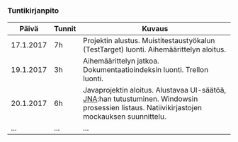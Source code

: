 ### Tuntikirjanpito
Päivä | Tunnit | Kuvaus
--------------- | ----- | ------
17.1.2017 | 7h | Projektin alustus. Muistitestaustyökalun (TestTarget) luonti. Aihemäärittelyn aloitus.
19.1.2017 | 3h | Aihemäärittelyn jatkoa. Dokumentaatioindeksin luonti. Trellon luonti.
20.1.2017 | 6h | Javaprojektin aloitus. Alustavaa UI-säätöä, [JNA](https://github.com/java-native-access/jna):han tutustuminen. Windowsin prosessien listaus. Natiivikirjastojen mockauksen suunnittelu.
... | ... | ...
